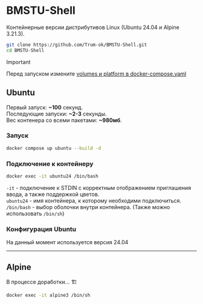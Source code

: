 # BMSTU-Shell
Контейнерные версии дистрибутивов Linux (Ubuntu 24.04 и Alpine 3.21.3). 

```bash
git clone https://github.com/Trum-ok/BMSTU-Shell.git
cd BMSTU-Shell
```

> [!IMPORTANT]
> Перед запуском измените [volumes и platform в docker-compose.yaml](/docker-compose.yaml)

## Ubuntu

Первый запуск: **~100** секунд. \
Последующие запуски: **~2-3** секунды. \
Вес контенера со всеми пакетами: **~980мб**.

### Запуск
```bash
docker compose up ubuntu --build -d
```
### Подключение к контейнеру
```bash
docker exec -it ubuntu24 /bin/bash
```
`-it` - подключение к STDIN с корректным отображением приглашения ввода, а также поддержкой цветов. \
`ubuntu24` - имя контейнера, к которому необходими подключиться. \
`/bin/bash` - выбор оболочки внутри контейнера. (Также можно использовать `/bin/sh`)

### Конфигурация Ubuntu
На данный момент используется версия 24.04

---

## Alpine
В процессе доработки... 🏗️
```bash
docker exec -it alpine3 /bin/sh
```